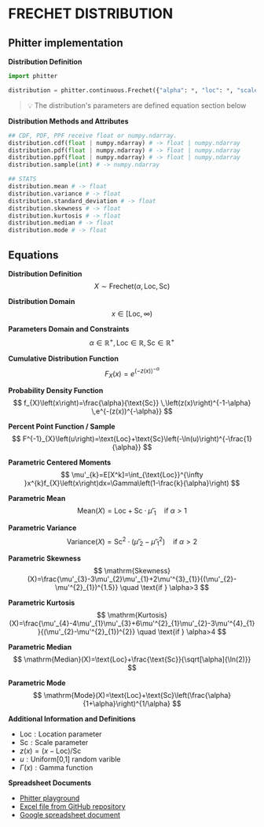 # FRECHET DISTRIBUTION

## Phitter implementation

**Distribution Definition**

```python
import phitter

distribution = phitter.continuous.Frechet({"alpha": *, "loc": *, "scale": *})
```

> 💡 The distribution's parameters are defined equation section below

**Distribution Methods and Attributes**

```python
## CDF, PDF, PPF receive float or numpy.ndarray.
distribution.cdf(float | numpy.ndarray) # -> float | numpy.ndarray
distribution.pdf(float | numpy.ndarray) # -> float | numpy.ndarray
distribution.ppf(float | numpy.ndarray) # -> float | numpy.ndarray
distribution.sample(int) # -> numpy.ndarray

## STATS
distribution.mean # -> float
distribution.variance # -> float
distribution.standard_deviation # -> float
distribution.skewness # -> float
distribution.kurtosis # -> float
distribution.median # -> float
distribution.mode # -> float
```

## Equations

**Distribution Definition**
$$ X\sim\mathrm{Frechet}\left(\alpha,\text{Loc},\text{Sc}\right) $$

**Distribution Domain**
$$ x\in\left[\text{Loc},\infty\right) $$

**Parameters Domain and Constraints**
$$ \alpha\in\mathbb{R}^{+}, \text{Loc}\in\mathbb{R}, \text{Sc}\in\mathbb{R}^{+} $$

**Cumulative Distribution Function**
$$ F_{X}\left(x\right)=e^{(-z(x))^{-\alpha}} $$

**Probability Density Function**
$$ f_{X}\left(x\right)=\frac{\alpha}{\text{Sc}} \,\left(z(x)\right)^{-1-\alpha} \,e^{-(z(x))^{-\alpha}} $$

**Percent Point Function / Sample**
$$ F^{-1}_{X}\left(u\right)=\text{Loc}+\text{Sc}\left(-\ln(u)\right)^{-\frac{1}{\alpha}} $$

**Parametric Centered Moments**
$$ \mu'_{k}=E[X^k]=\int_{\text{Loc}}^{\infty }x^{k}f_{X}\left(x\right)dx=\Gamma\left(1-\frac{k}{\alpha}\right) $$

**Parametric Mean**
$$ \mathrm{Mean}(X)=\text{Loc}+\text{Sc}\cdot\tilde{\mu}'_{1} \quad \text{if } \alpha>1 $$

**Parametric Variance**
$$ \mathrm{Variance}(X)=\text{Sc}^{2}\cdot(\tilde{\mu}'_{2}-\tilde{\mu}'^{2}_{1}) \quad \text{if } \alpha>2 $$

**Parametric Skewness**
$$ \mathrm{Skewness}(X)=\frac{\mu'_{3}-3\mu'_{2}\mu'_{1}+2\mu'^{3}_{1}}{(\mu'_{2}-\mu'^{2}_{1})^{1.5}} \quad \text{if } \alpha>3 $$

**Parametric Kurtosis**
$$ \mathrm{Kurtosis}(X)=\frac{\mu'_{4}-4\mu'_{1}\mu'_{3}+6\mu'^{2}_{1}\mu'_{2}-3\mu'^{4}_{1}}{(\mu'_{2}-\mu'^{2}_{1})^{2}} \quad \text{if } \alpha>4 $$

**Parametric Median**
$$ \mathrm{Median}(X)=\text{Loc}+\frac{\text{Sc}}{\sqrt[\alpha]{\ln(2)}} $$

**Parametric Mode**
$$ \mathrm{Mode}(X)=\text{Loc}+\text{Sc}\left(\frac{\alpha}{1+\alpha}\right)^{1/\alpha} $$

**Additional Information and Definitions**
- $\text{Loc}:\text{Location parameter}$
- $\text{Sc}:\text{Scale parameter}$
- $z\left(x\right)=\left(x-\text{Loc}\right)/\text{Sc}$
- $u:\text{Uniform[0,1] random varible}$
- $\Gamma\left(x\right):\text{Gamma function}$

**Spreadsheet Documents**

-   [Phitter playground](https://phitter.io/distributions/continuous/frechet)
-   [Excel file from GitHub repository](https://github.com/phitterio/phitter-files/blob/main/continuous/frechet.xlsx)
-   [Google spreadsheet document](https://docs.google.com/spreadsheets/d/1PNGvHImwOFIragM_hHrQJcTN7OcqCKFoHKXlPq76fnI)
    